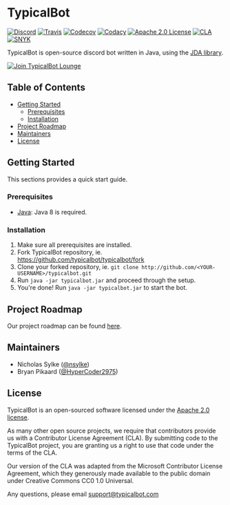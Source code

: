 TypicalBot
==========

[![Discord](https://discordapp.com/api/guilds/163038706117115906/embed.png?style=shield)](https://discord.gg/typicalbot)
[![Travis](https://travis-ci.org/typicalbot/typicalbot.svg?branch=master)](https://travis-ci.org/typicalbot/typicalbot)
[![Codecov](https://codecov.io/gh/typicalbot/typicalbot/branch/master/graph/badge.svg)](https://codecov.io/gh/typicalbot/typicalbot)
[![Codacy](https://api.codacy.com/project/badge/Grade/755f28f53a4c46b69d8d110d7e79ebfe)](https://www.codacy.com/app/nsylke/typicalbot?utm_source=github.com&amp;utm_medium=referral&amp;utm_content=typicalbot/typicalbot&amp;utm_campaign=Badge_Grade)
[![Apache 2.0 License](https://img.shields.io/github/license/typicalbot/typicalbot.svg)](LICENSE.md)
[![CLA](https://cla-assistant.io/readme/badge/typicalbot/typicalbot)](https://cla-assistant.io/typicalbot/typicalbot)
[![SNYK](https://snyk.io/test/github/typicalbot/typicalbot/badge.svg)](https://snyk.io/test/github/typicalbot/typicalbot)

TypicalBot is open-source discord bot written in Java, using the [JDA library](https://github.com/DV8FromTheWorld/JDA).

[![Join TypicalBot Lounge](https://discordapp.com/api/guilds/163038706117115906/embed.png?style=banner2)](https://discord.gg/typicalbot)

## Table of Contents

- [Getting Started](#getting-started)
  - [Prerequisites](#prerequisites)
  - [Installation](#installation)
- [Project Roadmap](#project-roadmap)
- [Maintainers](#maintainers)
- [License](#license)

## Getting Started

This sections provides a quick start guide. 

### Prerequisites

- [Java](https://www.oracle.com/technetwork/java/javase): Java 8 is required. 

### Installation

1. Make sure all prerequisites are installed.
2. Fork TypicalBot repository, ie. https://github.com/typicalbot/typicalbot/fork
3. Clone your forked repository, ie. `git clone http://github.com/<YOUR-USERNAME>/typicalbot.git`
4. Run `java -jar typicalbot.jar` and proceed through the setup.
5. You're done! Run `java -jar typicalbot.jar` to start the bot.

## Project Roadmap

Our project roadmap can be found [here](https://typicalbot.com/roadmap). 

## Maintainers

- Nicholas Sylke ([@nsylke](https://nsylke.me))
- Bryan Pikaard ([@HyperCoder2975](https://pikaard.com))

## License

TypicalBot is an open-sourced software licensed under the [Apache 2.0 license](./LICENSE.md).

As many other open source projects, we require that contributors provide us with a Contributor License Agreement (CLA). By submitting code to the TypicalBot project, you are granting us a right to use that code under the terms of the CLA.

Our version of the CLA was adapted from the Microsoft Contributor License Agreement, which they generously made available to the public domain under Creative Commons CC0 1.0 Universal.

Any questions, please email support@typicalbot.com
